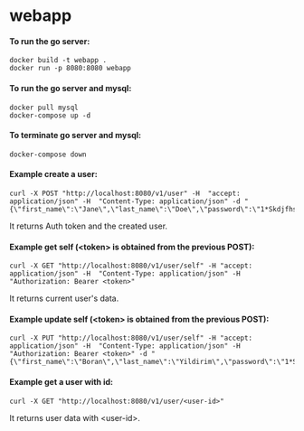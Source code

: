 # webapp

#### To run the go server:
```
docker build -t webapp .
docker run -p 8080:8080 webapp
```

#### To run the go server and mysql:
```
docker pull mysql
docker-compose up -d
```

#### To terminate go server and mysql:
```
docker-compose down
```


#### Example create a user:
```
curl -X POST "http://localhost:8080/v1/user" -H  "accept: application/json" -H  "Content-Type: application/json" -d "{\"first_name\":\"Jane\",\"last_name\":\"Doe\",\"password\":\"1*Skdjfhskdfjhg\",\"username\":\"jane.doe@example.com\"}"
```
It returns Auth token and the created user.

#### Example get self (\<token> is obtained from the previous POST):
```
curl -X GET "http://localhost:8080/v1/user/self" -H "accept: application/json" -H  "Content-Type: application/json" -H "Authorization: Bearer <token>"
```
It returns current user's data.

#### Example update self (\<token> is obtained from the previous POST): 
```
curl -X PUT "http://localhost:8080/v1/user/self" -H "accept: application/json" -H  "Content-Type: application/json" -H "Authorization: Bearer <token>" -d "{\"first_name\":\"Boran\",\"last_name\":\"Yildirim\",\"password\":\"1*Skdjfhskdfjhg\",\"username\":\"jane.doe@example.com\"}"
```

#### Example get a user with id:
```
curl -X GET "http://localhost:8080/v1/user/<user-id>"
```
It returns user data with \<user-id>.